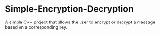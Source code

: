 # Simple-Encryption-Decryption
A simple C++ project that allows the user to encrypt or decrypt a message based on a corresponding key.

